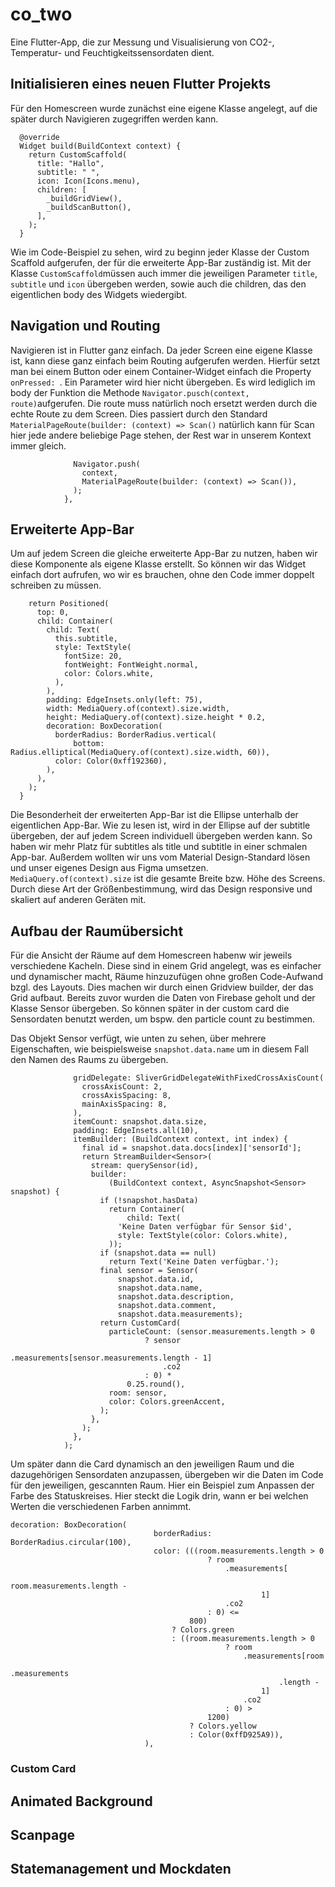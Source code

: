 # co_two

Eine Flutter-App, die zur Messung und Visualisierung von CO2-, Temperatur- und Feuchtigkeitssensordaten dient. 


## Initialisieren eines neuen Flutter Projekts

Für den Homescreen wurde zunächst eine eigene Klasse angelegt, auf die später durch Navigieren zugegriffen werden kann.

```class _HomeState extends State<Home> {
  @override
  Widget build(BuildContext context) {
    return CustomScaffold(
      title: "Hallo",
      subtitle: " ",
      icon: Icon(Icons.menu),
      children: [
        _buildGridView(),
        _buildScanButton(),
      ],
    );
  } 
  ```  
  
 Wie im Code-Beispiel zu sehen, wird zu beginn jeder Klasse der Custom Scaffold aufgerufen, der für die erweiterte App-Bar zuständig ist. Mit der Klasse ```CustomScaffold```müssen auch immer die jeweiligen Parameter ```title```, ```subtitle``` und ```icon``` übergeben werden, sowie auch die children, das den eigentlichen body des Widgets wiedergibt.

## Navigation und Routing

Navigieren ist in Flutter ganz einfach. Da jeder Screen eine eigene Klasse ist, kann diese ganz einfach beim Routing aufgerufen werden.
Hierfür setzt man bei einem Button oder einem Container-Widget einfach die Property ```onPressed: ```. Ein Parameter wird hier nicht übergeben. Es wird lediglich im body der Funktion die Methode ```Navigator.pusch(context, route)```aufgerufen. Die route muss natürlich noch ersetzt werden durch die echte Route zu dem Screen. Dies passiert durch den Standard ```MaterialPageRoute(builder: (context) => Scan()``` natürlich kann für Scan hier jede andere beliebige Page stehen, der Rest war in unserem Kontext immer gleich.

```onPressed: () {
              Navigator.push(
                context,
                MaterialPageRoute(builder: (context) => Scan()),
              );
            }, 
```            
            

## Erweiterte App-Bar

Um auf jedem Screen die gleiche erweiterte App-Bar zu nutzen, haben wir diese Komponente als eigene Klasse erstellt. So können wir das Widget einfach dort aufrufen, wo wir es brauchen, ohne den Code immer doppelt schreiben zu müssen.

```Widget _buildElipse(BuildContext context) {
    return Positioned(
      top: 0,
      child: Container(
        child: Text(
          this.subtitle,
          style: TextStyle(
            fontSize: 20,
            fontWeight: FontWeight.normal,
            color: Colors.white,
          ),
        ),
        padding: EdgeInsets.only(left: 75),
        width: MediaQuery.of(context).size.width,
        height: MediaQuery.of(context).size.height * 0.2,
        decoration: BoxDecoration(
          borderRadius: BorderRadius.vertical(
              bottom: Radius.elliptical(MediaQuery.of(context).size.width, 60)),
          color: Color(0xff192360),
        ),
      ),
    );
  }
  ```
Die Besonderheit der erweiterten App-Bar ist die Ellipse unterhalb der eigentlichen App-Bar. Wie zu lesen ist, wird in der Ellipse auf der subtitle übergeben, der auf jedem Screen individuell übergeben werden kann. So haben wir mehr Platz für subtitles als title und subtitle in einer schmalen App-bar. Außerdem wollten wir uns vom Material Design-Standard lösen und unser eigenes Design aus Figma umsetzen.
```MediaQuery.of(context).size``` ist die gesamte Breite bzw. Höhe des Screens. Durch diese Art der Größenbestimmung, wird das Design responsive und skaliert auf anderen Geräten mit. 

## Aufbau der Raumübersicht

Für die Ansicht der Räume auf dem Homescreen habenw wir jeweils verschiedene Kacheln. Diese sind in einem Grid angelegt, was es einfacher und dynamischer macht, Räume hinzuzufügen ohne großen Code-Aufwand bzgl. des Layouts. Dies machen wir durch einen Gridview builder, der das Grid aufbaut. Bereits zuvor wurden die Daten von Firebase geholt und der Klasse Sensor übergeben. So können später in der custom card die Sensordaten benutzt werden, um bspw. den particle count zu bestimmen.

Das Objekt Sensor verfügt, wie unten zu sehen, über mehrere Eigenschaften, wie beispielsweise ```snapshot.data.name``` um in diesem Fall den Namen des Raums zu übergeben.

```return GridView.builder(
              gridDelegate: SliverGridDelegateWithFixedCrossAxisCount(
                crossAxisCount: 2,
                crossAxisSpacing: 8,
                mainAxisSpacing: 8,
              ),
              itemCount: snapshot.data.size,
              padding: EdgeInsets.all(10),
              itemBuilder: (BuildContext context, int index) {
                final id = snapshot.data.docs[index]['sensorId'];
                return StreamBuilder<Sensor>(
                  stream: querySensor(id),
                  builder:
                      (BuildContext context, AsyncSnapshot<Sensor> snapshot) {
                    if (!snapshot.hasData)
                      return Container(
                          child: Text(
                        'Keine Daten verfügbar für Sensor $id',
                        style: TextStyle(color: Colors.white),
                      ));
                    if (snapshot.data == null)
                      return Text('Keine Daten verfügbar.');
                    final sensor = Sensor(
                        snapshot.data.id,
                        snapshot.data.name,
                        snapshot.data.description,
                        snapshot.data.comment,
                        snapshot.data.measurements);
                    return CustomCard(
                      particleCount: (sensor.measurements.length > 0
                              ? sensor
                                  .measurements[sensor.measurements.length - 1]
                                  .co2
                              : 0) *
                          0.25.round(),
                      room: sensor,
                      color: Colors.greenAccent,
                    );
                  },
                );
              },
            );
```

Um später dann die Card dynamisch an den jeweiligen Raum und die dazugehörigen Sensordaten anzupassen, übergeben wir die Daten im Code für den jeweiligen, gescannten Raum. Hier ein Beispiel zum Anpassen der Farbe des Statuskreises. Hier steckt die Logik drin, wann er bei welchen Werten die verschiedenen Farben annimmt.

```
decoration: BoxDecoration(
                                borderRadius: BorderRadius.circular(100),
                                color: (((room.measurements.length > 0
                                            ? room
                                                .measurements[
                                                    room.measurements.length -
                                                        1]
                                                .co2
                                            : 0) <=
                                        800)
                                    ? Colors.green
                                    : ((room.measurements.length > 0
                                                ? room
                                                    .measurements[room
                                                            .measurements
                                                            .length -
                                                        1]
                                                    .co2
                                                : 0) >
                                            1200)
                                        ? Colors.yellow
                                        : Color(0xffD925A9)),
                              ),
```


### Custom Card


## Animated Background

## Scanpage

## Statemanagement und Mockdaten

## 
